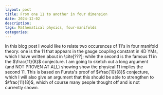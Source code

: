 ```yaml
---
layout: post
title: From one 11 to another in four dimension
date: 2024-12-02
description: 
tags: Mathematical physics, four-manifolds
categories:
---
```

In this blog post I would like to relate two occurences of 11's in four manifold theory: one is the 11 that appears in the gauge coupling constant in 4D YMs, which I have written about in \cite[???]; while the second is the famous 11 in the $\frac{11}{8}$ conjecture. I am going to sketch out a long argument (and NOT PROVEN AT ALL) showing show the physical 11 implies the second 11. This is based on Furuta's proof of $\frac{10}{8}$ conjecture, which I will also give an argument that this should be able to strengthen to $\frac{11}{8}$, which of course many people thought off and is not currently shown. 